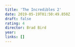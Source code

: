 ```yaml
---
title: 'The Incredibles 2'
date: 2019-05-19T01:50:49.850Z
draft: false
rating: 4
director: Brad Bird
year: 
links: []
---
```


